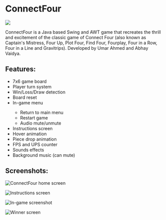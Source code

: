 # ConnectFour

![](http://i.imgur.com/HRJG1nr.png)

ConnectFour is a Java based Swing and AWT game that recreates the thrill and excitement of the classic game of Connect Four (also known as Captain's Mistress, Four Up, Plot Four, Find Four, Fourplay, Four in a Row, Four in a Line and Gravitrips). Developed by Umar Ahmed and Abhay Vaidya.

## Features:
<ul>
  <li>7x6 game board</li>
  <li>Player turn system</li>
  <li>Win/Loss/Draw detection</li>
  <li>Board reset</li>
  <li>In-game menu</li>
  <ul>
    <li>Return to main menu</li>
    <li>Restart game</li>
    <li>Audio mute/unmute</li>
  </ul>
  <li>Instructions screen</li>
  <li>Hover animation</li>
  <li>Piece drop animation</li>
  <li>FPS and UPS counter</li>
  <li>Sounds effects</li>
  <li>Background music (can mute)</li>
</ul>

## Screenshots:
![ConnectFour home screen](https://i.gyazo.com/5857d2e055441e772cfb53282f4aae93.png)

![Instructions screen](https://i.gyazo.com/122c2816756ac16224a7fbd91ba788e5.png)

![In-game screenshot](https://i.gyazo.com/8c9753d3b020a79f8c92062255abe145.png)

![Winner screen](https://i.gyazo.com/71d4e8410ca1789ebe1ad5bb74f9d72b.png)
